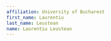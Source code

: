 ```yaml
---
affiliation: University of Bucharest
first_name: Laurentiu
last_name: Leustean
name: Laurentiu Leustean
---
```

